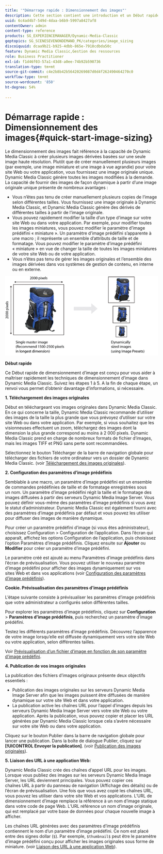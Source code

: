 ```yaml
---
title: '"Démarrage rapide : Dimensionnement des images"'
description: Cette section contient une introduction et un Début rapide au dimensionnement des images pour vous aider à maîtriser rapidement les techniques de dimensionnement des images.
uuid: 6c4ad4b7-549d-4daa-b6b9-5997a8427af8
contentOwner: admin
content-type: reference
products: SG_EXPERIENCEMANAGER/Dynamic-Media-Classic
geptopics: SG_SCENESEVENONDEMAND_PK/categories/image_sizing
discoiquuid: dcaa9b21-b925-4dbb-865e-7918cdbda50c
feature: Dynamic Media Classic,Gestion des ressources
role: Business Practitioner
exl-id: f1d46f03-57a1-43d8-a0ee-74b92b590736
translation-type: tm+mt
source-git-commit: c4e2b8b42b56420269087d0d4f262490464270c0
workflow-type: tm+mt
source-wordcount: '850'
ht-degree: 54%

---
```


# Démarrage rapide : Dimensionnement des images{#quick-start-image-sizing}

Le dimensionnement des images fait référence à la capacité de Dynamic Media Classic à créer plusieurs images dérivées basées sur une seule image haute résolution. Plutôt que de créer manuellement plusieurs images (par exemple, une image miniature et une image à vue agrandie) pour votre site Web ou votre application, vous fournissez une image originale unique. Dynamic Media Classic génère toutes les images modifiées à la demande. La capacité de fournir des images de façon dynamique à partir d’une image originale unique présente de nombreux avantages :

* Vous n’êtes pas tenu de créer manuellement plusieurs copies de l’image selon différentes tailles. Vous fournissez une image originale à Dynamic Media Classic, et Dynamic Media Classic génère des dérivés de différentes tailles à partir de l’image originale.
* Vous pouvez rapidement modifier la taille d’un type d’image sur votre site Web ou dans votre application. Par exemple, pour modifier toutes les images miniatures, vous pouvez modifier le paramètre d’image prédéfini « miniature ». Un paramètre d’image prédéfini s’apparente à une macro ; il représente un ensemble d’attributs de taille et de formatage. Vous pouvez modifier le paramètre d’image prédéfini « miniature » en vue de changer la taille de toutes les images miniatures de votre site Web ou de votre application.
* Vous n’êtes pas tenu de gérer les images originales et l’ensemble des images dérivées dans vos systèmes de gestion de contenu, en interne ou en externe.

![Vous pouvez créer plusieurs images dérivées de tailles différentes à partir du même fichier original haute résolution.](/help/assets/is_derivative_sizes_popup.png)

**Début rapide**

Ce Début rapide de dimensionnement d’image est conçu pour vous aider à maîtriser rapidement les techniques de dimensionnement d’image dans Dynamic Media Classic. Suivez les étapes 1 à 5. A la fin de chaque étape, un renvoi vous permet d’obtenir davantage d’informations, si nécessaire.

**1. Téléchargement des images originales**

Début en téléchargeant vos images originales dans Dynamic Media Classic. En ce qui concerne la taille, Dynamic Media Classic recommande d’utiliser des images de la taille la plus grande que vous prévoyez d’utiliser sur votre site Web ou dans votre application. Par exemple, si vous souhaitez que les visionneuses effectuent un zoom, téléchargez des images dont la dimension la plus grande correspond au moins à 2 000 pixels. Dynamic Media Classic prend en charge de nombreux formats de fichier d’images, mais les images TIFF et PNG sans perte sont recommandées.

Sélectionnez le bouton Télécharger de la barre de navigation globale pour télécharger des fichiers de votre ordinateur vers un dossier de Dynamic Media Classic. (voir [Téléchargement des images originales](uploading-master-images.md#uploading_master_images)).

**2. Configuration des paramètres d’image prédéfinis**

Semblable à une macro, un paramètre d’image prédéfini est un ensemble de commandes prédéfinies de taille et de formatage enregistrées sous un nom. Un paramètre d’image prédéfini régit la taille et le formatage des images diffusées à partir des serveurs Dynamic Media Image Server. Vous pouvez définir vous-même des paramètres d’image prédéfinis si vous avez le statut d’administrateur. Dynamic Media Classic est également fourni avec des paramètres d’image prédéfinis par défaut et vous pouvez les utiliser pour diffuser des images de manière dynamique.

Pour créer un paramètre prédéfini d’image (si vous êtes administrateur), choisissez Configuration > Configuration de l’application. Dans l’écran qui apparaît, affichez les options Configuration de l’application, puis choisissez l’option Paramètres d’image prédéfinis. Cliquez ensuite sur **Ajouter** ou **Modifier** pour créer un paramètre d’image prédéfini.

Le paramètre créé est ajouté au menu Paramètres d’image prédéfinis dans l’écran de prévisualisation. Vous pouvez utiliser le nouveau paramètre d’image prédéfini pour afficher des images dynamiquement sur vos sites Web et dans vos applications (voir [Configuration des paramètres d’image prédéfinis](setting-image-presets.md#setting_up_image_presets)).

**Cookie. Prévisualisation des paramètres d’image prédéfinis**

L’étape suivante consiste à prévisualiser les paramètres d’image prédéfinis que votre administrateur a configurés selon différentes tailles.

Pour explorer les paramètres d’image prédéfinis, cliquez sur **Configuration** > **Paramètres d’image prédéfinis**, puis recherchez un paramètre d’image prédéfini.

Testez les différents paramètres d’image prédéfinis. Découvrez l’apparence de votre image lorsqu’elle est diffusée dynamiquement vers votre site Web ou votre application, selon différentes tailles.

Voir [Prévisualisation d’un fichier d’image en fonction de son paramètre d’image prédéfini](previewing-asset.md#previewing_an_image_asset_based_on_its_image_preset).

**4. Publication de vos images originales**

La publication des fichiers d’images originaux présente deux objectifs essentiels :

* Publication des images originales sur les serveurs Dynamic Media Image Server afin que les images puissent être diffusées de manière dynamique sur votre site Web et dans votre application.
* La publication active les chaînes URL pour l’appel d’images depuis les serveurs Dynamic Media Image Server vers votre site Web ou votre application. Après la publication, vous pouvez copier et placer les URL générées par Dynamic Media Classic lorsque cela s’avère nécessaire sur votre site Web ou dans votre application.

Cliquez sur le bouton Publier dans la barre de navigation globale pour lancer une publication. Dans la boîte de dialogue Publier, cliquez sur **[!UICONTROL Envoyer la publication]**. (voir [Publication des images originales](publishing-master-images.md#publishing_master_images)).

**5. Liaison des URL à une application Web:**

Dynamic Media Classic crée des chaînes d’appel URL pour les images. Lorsque vous publiez des images sur les serveurs Dynamic Media Image Server, les URL deviennent principales. Vous pouvez copier ces chaînes URL à partir du panneau de navigation (Affichage des détails) ou de l’écran de prévisualisation. Une fois que vous avez copié les chaînes URL, vous pouvez les utiliser dans votre site Web et vos applications. L’URL de dimensionnement d’image remplace la référence à un nom d’image statique dans votre code de page Web. L’URL référence un nom d’image originale, qui est remplacé par votre base de données pour chaque nouvelle image à afficher.

Les chaînes URL générées avec des paramètres d’image prédéfinis contiennent le nom d’un paramètre d’image prédéfini. Ce nom est placé entre des signes dollar (`$`). Par exemple, `$thumbnail$` peut être le paramètre d’image prédéfini conçu pour afficher les images originales sous forme de miniature. (voir [Liaison des URL à une application Web](linking-urls-web-application.md#linking_urls_to_your_web_application)).
